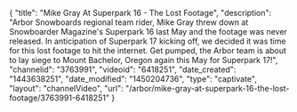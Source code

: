 {
    "title": "Mike Gray At Superpark 16 - The Lost Footage",
    "description": "Arbor Snowboards regional team rider, Mike Gray threw down at Snowboarder Magazine's Superpark 16 last May and the footage was never released. In anticipation of Superpark 17 kicking off, we decided it was time for this lost footage to hit the internet. Get pumped, the Arbor team is about to lay siege to Mount Bachelor, Oregon again this May for Superpark 17!",
    "channelid": "3763991",
    "videoid": "6418251",
    "date_created": "1443638251",
    "date_modified": "1450204736",
    "type": "captivate",
    "layout": "channelVideo",
    "url": "\/arbor\/mike-gray-at-superpark-16-the-lost-footage\/3763991-6418251"
}